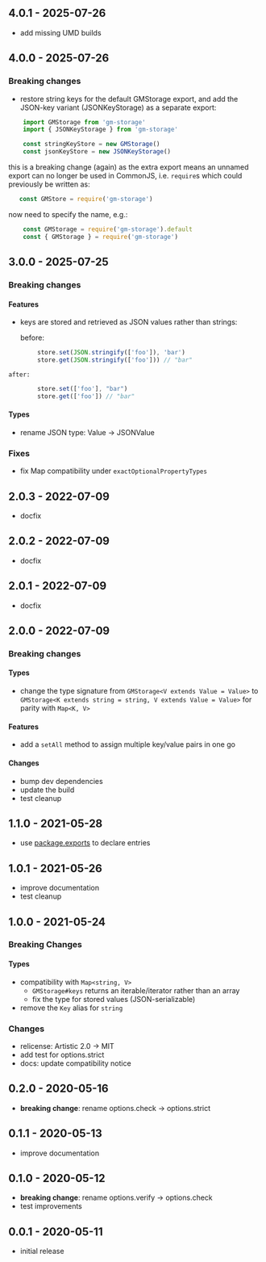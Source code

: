 ## 4.0.1 - 2025-07-26

- add missing UMD builds

## 4.0.0 - 2025-07-26

### Breaking changes

- restore string keys for the default GMStorage export, and add the JSON-key
  variant (JSONKeyStorage) as a separate export:

```javascript
    import GMStorage from 'gm-storage'
    import { JSONKeyStorage } from 'gm-storage'

    const stringKeyStore = new GMStorage()
    const jsonKeyStore = new JSONKeyStorage()
```

  this is a breaking change (again) as the extra export means an unnamed export
  can no longer be used in CommonJS, i.e. `require`s which could previously be
  written as:

```javascript
   const GMStore = require('gm-storage')
```

  now need to specify the name, e.g.:

```javascript
    const GMStorage = require('gm-storage').default
    const { GMStorage } = require('gm-storage')
```

## 3.0.0 - 2025-07-25

### Breaking changes

#### Features

- keys are stored and retrieved as JSON values rather than strings:

    before:

```javascript
        store.set(JSON.stringify(['foo']), 'bar')
        store.get(JSON.stringify(['foo'])) // "bar"
```

    after:

```javascript
        store.set(['foo'], "bar")
        store.get(['foo']) // "bar"
```

#### Types

- rename JSON type: Value -> JSONValue

### Fixes

- fix Map compatibility under `exactOptionalPropertyTypes`

## 2.0.3 - 2022-07-09

- docfix

## 2.0.2 - 2022-07-09

- docfix

## 2.0.1 - 2022-07-09

- docfix

## 2.0.0 - 2022-07-09

### Breaking changes

#### Types

- change the type signature from `GMStorage<V extends Value = Value>` to
  `GMStorage<K extends string = string, V extends Value = Value>` for parity
  with `Map<K, V>`

#### Features

- add a `setAll` method to assign multiple key/value pairs in one go

#### Changes

- bump dev dependencies
- update the build
- test cleanup

## 1.1.0 - 2021-05-28

- use [package.exports](https://nodejs.org/api/packages.html#packages_package_entry_points)
  to declare entries

## 1.0.1 - 2021-05-26

- improve documentation
- test cleanup

## 1.0.0 - 2021-05-24

### Breaking Changes

#### Types

- compatibility with `Map<string, V>`
  - `GMStorage#keys` returns an iterable/iterator rather than an array
  - fix the type for stored values (JSON-serializable)
- remove the `Key` alias for `string`

### Changes

- relicense: Artistic 2.0 -> MIT
- add test for options.strict
- docs: update compatibility notice

## 0.2.0 - 2020-05-16

- **breaking change**: rename options.check -> options.strict

## 0.1.1 - 2020-05-13

- improve documentation

## 0.1.0 - 2020-05-12

- **breaking change**: rename options.verify -> options.check
- test improvements

## 0.0.1 - 2020-05-11

- initial release
